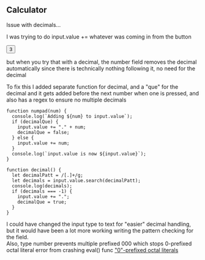 ## Calculator

Issue with decimals...

I was trying to do input.value += whatever was coming in from the button

<button onclick="numpad(3)">3</button>

but when you try that with a decimal, the number field removes the decimal automatically since there is technically nothing following it, no need for the decimal

To fix this I added separate function for decimal, and a "que" for the decimal and it gets added before the next number when one is pressed, and also has a regex to ensure no multiple decimals

    function numpad(num) {
      console.log(`Adding ${num} to input.value`);
      if (decimalQue) {
        input.value += "." + num;
        decimalQue = false;
      } else {
        input.value += num;
      }
      console.log(`input.value is now ${input.value}`);
    }

    function decimal() {
      let decimalPatt = /[.]+/g;
      let decimals = input.value.search(decimalPatt);
      console.log(decimals);
      if (decimals === -1) {
        input.value += ".";
        decimalQue = true;
      }
    }

I could have changed the input type to text for "easier" decimal handling, but it would have been a lot more working writing the pattern checking for the field.
<br>
Also, type number prevents multiple prefixed 000 which stops 0-prefixed octal literal error from crashing eval() func
["0"-prefixed octal literals](https://developer.mozilla.org/en-US/docs/Web/JavaScript/Reference/Errors/Deprecated_octal)
